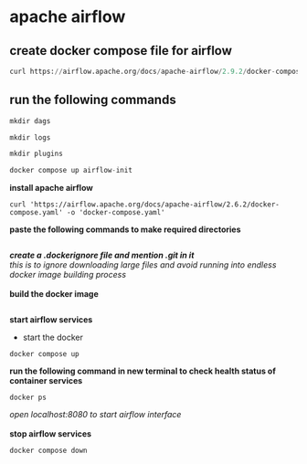 # apache airflow
## create docker compose file for airflow
```python
curl https://airflow.apache.org/docs/apache-airflow/2.9.2/docker-compose.yaml -o docker-compose.yaml
```
## run the following commands
```python
mkdir dags
```
```python
mkdir logs
```
```python
mkdir plugins
```
```python
docker compose up airflow-init
```


**install apache airflow**
```
curl 'https://airflow.apache.org/docs/apache-airflow/2.6.2/docker-compose.yaml' -o 'docker-compose.yaml'
```
**paste the following commands to make required directories**
```
```
**_create a .dockerignore file and mention .git in it_**<br>
_this is to ignore downloading large files and avoid running into endless docker image building process_<br>
<br>
**build the docker image**
```
```
**start airflow services**
* start the docker 
```
docker compose up
```
**run the following command in new terminal to check health status of container services**
```
docker ps
```
*_open localhost:8080 to start airflow interface_*<br>
<br>
**stop airflow services**
```
docker compose down
```
